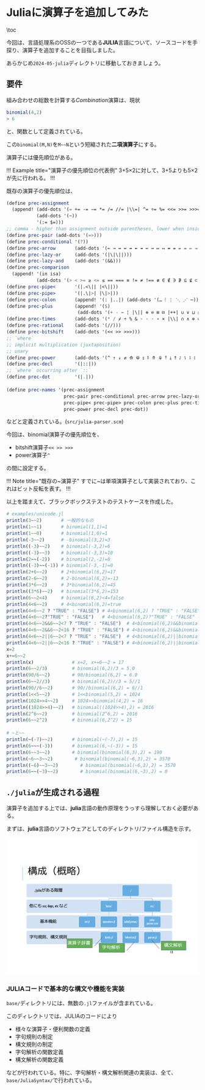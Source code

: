 # Juliaに演算子を追加してみた

\toc

今回は、言語処理系のOSSの一つである**JULIA**言語について、ソースコードを手探り、演算子を追加することを目指しました。

あらかじめ`2024-05-julia`ディレクトリに移動しておきましょう。

## 要件

組み合わせの総数を計算する*Combination*演算は、現状
```julia
binomial(4,2)
> 6
```
と、関数として定義されている。

この`binomial(M,N)`を`M~~N`という短縮された**二項演算子**にする。

演算子には優先順位がある。

!!! Example title="演算子の優先順位の代表例"
3+5×2に対して、3+5よりも5×2が先に行われる。
!!!

既存の演算子の優先順位は、

```scheme
(define prec-assignment
  (append! (add-dots '(= += -= −= *= /= //= |\\=| ^= ÷= %= <<= >>= >>>= |\|=| &= ⊻= ≔ ⩴ ≕))
           (add-dots '(~))
           '(:= $=)))
;; comma - higher than assignment outside parentheses, lower when inside
(define prec-pair (add-dots '(=>)))
(define prec-conditional '(?))
(define prec-arrow       (add-dots '(← → ↔ ↚ ↛ ↞ ↠ ↢ ↣ ↦ ↤ ↮ ⇎ ⇍ ⇏ ⇐ ⇒ ⇔ ⇴ ⇶ ⇷ ⇸ ⇹ ⇺ ⇻ ⇼ ⇽ ⇾ ⇿ ⟵ ⟶ ⟷ ⟹ ⟺ ⟻ ⟼ ⟽ ⟾ ⟿ ⤀ ⤁ ⤂ ⤃ ⤄ ⤅ ⤆ ⤇ ⤌ ⤍ ⤎ ⤏ ⤐ ⤑ ⤔ ⤕ ⤖ ⤗ ⤘ ⤝ ⤞ ⤟ ⤠ ⥄ ⥅ ⥆ ⥇ ⥈ ⥊ ⥋ ⥎ ⥐ ⥒ ⥓ ⥖ ⥗ ⥚ ⥛ ⥞ ⥟ ⥢ ⥤ ⥦ ⥧ ⥨ ⥩ ⥪ ⥫ ⥬ ⥭ ⥰ ⧴ ⬱ ⬰ ⬲ ⬳ ⬴ ⬵ ⬶ ⬷ ⬸ ⬹ ⬺ ⬻ ⬼ ⬽ ⬾ ⬿ ⭀ ⭁ ⭂ ⭃ ⥷ ⭄ ⥺ ⭇ ⭈ ⭉ ⭊ ⭋ ⭌ ￩ ￫ ⇜ ⇝ ↜ ↝ ↩ ↪ ↫ ↬ ↼ ↽ ⇀ ⇁ ⇄ ⇆ ⇇ ⇉ ⇋ ⇌ ⇚ ⇛ ⇠ ⇢ ↷ ↶ ↺ ↻ --> <-- <-->)))
(define prec-lazy-or     (add-dots '(|\|\||)))
(define prec-lazy-and    (add-dots '(&&)))
(define prec-comparison
  (append! '(in isa)
           (add-dots '(> < >= ≥ <= ≤ == === ≡ != ≠ !== ≢ ∈ ∉ ∋ ∌ ⊆ ⊈ ⊂ ⊄ ⊊ ∝ ∊ ∍ ∥ ∦ ∷ ∺ ∻ ∽ ∾ ≁ ≃ ≂ ≄ ≅ ≆ ≇ ≈ ≉ ≊ ≋ ≌ ≍ ≎ ≐ ≑ ≒ ≓ ≖ ≗ ≘ ≙ ≚ ≛ ≜ ≝ ≞ ≟ ≣ ≦ ≧ ≨ ≩ ≪ ≫ ≬ ≭ ≮ ≯ ≰ ≱ ≲ ≳ ≴ ≵ ≶ ≷ ≸ ≹ ≺ ≻ ≼ ≽ ≾ ≿ ⊀ ⊁ ⊃ ⊅ ⊇ ⊉ ⊋ ⊏ ⊐ ⊑ ⊒ ⊜ ⊩ ⊬ ⊮ ⊰ ⊱ ⊲ ⊳ ⊴ ⊵ ⊶ ⊷ ⋍ ⋐ ⋑ ⋕ ⋖ ⋗ ⋘ ⋙ ⋚ ⋛ ⋜ ⋝ ⋞ ⋟ ⋠ ⋡ ⋢ ⋣ ⋤ ⋥ ⋦ ⋧ ⋨ ⋩ ⋪ ⋫ ⋬ ⋭ ⋲ ⋳ ⋴ ⋵ ⋶ ⋷ ⋸ ⋹ ⋺ ⋻ ⋼ ⋽ ⋾ ⋿ ⟈ ⟉ ⟒ ⦷ ⧀ ⧁ ⧡ ⧣ ⧤ ⧥ ⩦ ⩧ ⩪ ⩫ ⩬ ⩭ ⩮ ⩯ ⩰ ⩱ ⩲ ⩳ ⩵ ⩶ ⩷ ⩸ ⩹ ⩺ ⩻ ⩼ ⩽ ⩾ ⩿ ⪀ ⪁ ⪂ ⪃ ⪄ ⪅ ⪆ ⪇ ⪈ ⪉ ⪊ ⪋ ⪌ ⪍ ⪎ ⪏ ⪐ ⪑ ⪒ ⪓ ⪔ ⪕ ⪖ ⪗ ⪘ ⪙ ⪚ ⪛ ⪜ ⪝ ⪞ ⪟ ⪠ ⪡ ⪢ ⪣ ⪤ ⪥ ⪦ ⪧ ⪨ ⪩ ⪪ ⪫ ⪬ ⪭ ⪮ ⪯ ⪰ ⪱ ⪲ ⪳ ⪴ ⪵ ⪶ ⪷ ⪸ ⪹ ⪺ ⪻ ⪼ ⪽ ⪾ ⪿ ⫀ ⫁ ⫂ ⫃ ⫄ ⫅ ⫆ ⫇ ⫈ ⫉ ⫊ ⫋ ⫌ ⫍ ⫎ ⫏ ⫐ ⫑ ⫒ ⫓ ⫔ ⫕ ⫖ ⫗ ⫘ ⫙ ⫷ ⫸ ⫹ ⫺ ⊢ ⊣ ⟂ ⫪ ⫫ <: >:))))
(define prec-pipe<       '(|.<\|| |<\||))
(define prec-pipe>       '(|.\|>| |\|>|))
(define prec-colon       (append! '(: |..|) (add-dots '(… ⁝ ⋮ ⋱ ⋰ ⋯))))
(define prec-plus        (append! '($)
                          (add-dots '(+ - − ¦ |\|| ⊕ ⊖ ⊞ ⊟ |++| ∪ ∨ ⊔ ± ∓ ∔ ∸ ≏ ⊎ ⊻ ⊽ ⋎ ⋓ ⟇ ⧺ ⧻ ⨈ ⨢ ⨣ ⨤ ⨥ ⨦ ⨧ ⨨ ⨩ ⨪ ⨫ ⨬ ⨭ ⨮ ⨹ ⨺ ⩁ ⩂ ⩅ ⩊ ⩌ ⩏ ⩐ ⩒ ⩔ ⩖ ⩗ ⩛ ⩝ ⩡ ⩢ ⩣))))
(define prec-times       (add-dots '(* / ⌿ ÷ % & · · ⋅ ∘ × |\\| ∩ ∧ ⊗ ⊘ ⊙ ⊚ ⊛ ⊠ ⊡ ⊓ ∗ ∙ ∤ ⅋ ≀ ⊼ ⋄ ⋆ ⋇ ⋉ ⋊ ⋋ ⋌ ⋏ ⋒ ⟑ ⦸ ⦼ ⦾ ⦿ ⧶ ⧷ ⨇ ⨰ ⨱ ⨲ ⨳ ⨴ ⨵ ⨶ ⨷ ⨸ ⨻ ⨼ ⨽ ⩀ ⩃ ⩄ ⩋ ⩍ ⩎ ⩑ ⩓ ⩕ ⩘ ⩚ ⩜ ⩞ ⩟ ⩠ ⫛ ⊍ ▷ ⨝ ⟕ ⟖ ⟗ ⨟)))
(define prec-rational    (add-dots '(//)))
(define prec-bitshift    (add-dots '(<< >> >>>)))
;; `where`
;; implicit multiplication (juxtaposition)
;; unary
(define prec-power       (add-dots '(^ ↑ ↓ ⇵ ⟰ ⟱ ⤈ ⤉ ⤊ ⤋ ⤒ ⤓ ⥉ ⥌ ⥍ ⥏ ⥑ ⥔ ⥕ ⥘ ⥙ ⥜ ⥝ ⥠ ⥡ ⥣ ⥥ ⥮ ⥯ ￪ ￬)))
(define prec-decl        '(|::|))
;; `where` occurring after `::`
(define prec-dot         '(|.|))

(define prec-names '(prec-assignment
                     prec-pair prec-conditional prec-arrow prec-lazy-or prec-lazy-and prec-comparison
                     prec-pipe< prec-pipe> prec-colon prec-plus prec-times prec-rational prec-bitshift
                     prec-power prec-decl prec-dot))
```

などと定義されている。(`src/julia-parser.scm`)

今回は、binomial演算子の優先順位を、
* bitshift演算子`<< >> >>>`
* power演算子`^`

の間に設定する。

!!! Note title="既存の~演算子"
すでに~は単項演算子として実装されており、これはビット反転を表す。
!!!

以上を踏まえて、ブラックボックステストのテストケースを作成した。
```julia
# examples/unicode.jl
println(3~~2)       # 一般的なもの
println(1~~1)       # binomial(1,1)=1
println(1~~0)       # binomial(1,0)=1
println(-3~~2)      # -binomial(3,2)=3
println((-3)~~2)    # binomial(-3,2)=6
println((-3)~~3)    # binomial(-3,3)=10
println(2~~(-2))    # binomial(2,-2)=0
println((-3)~~(-1)) # binomial(-3,-1)=0
println(2+6~~2)     # 2+binomial(6,2)=17
println(2-6~~2)     # 2-binomial(6,2)=-13
println(3*6~~2)     # 3*binomial(6,2)=45
println((3*6)~~2)   # binomial(3*6,2)=153
println(6~~2<4)     # binomial(6,2)<4=false
println(4<6~~2)     # 4<binomial(6,2)=true
println(4<6~~2 ? "TRUE" : "FALSE") # 4<binomial(6,2) ? "TRUE" : "FALSE" = "TRUE"
println(4<6~~2?"TRUE" : "FALSE")   # 4<binomial(6,2)?"TRUE" : "FALSE" -> ERROR: ParseError: space required before `?` operator
println(4<6~~2&&6~~2<7 ? "TRUE" : "FALSE")  # 4<binomial(6,2)&&binomial(6,2)<7 ? "TRUE" : "FALSE" = "FALSE"
println(4<6~~2&&6~~2<16 ? "TRUE" : "FALSE") # 4<binomial(6,2)&&binomial(6,2)<16 ? "TRUE" : "FALSE" = "TRUE"
println(4<6~~2||6~~2<7 ? "TRUE" : "FALSE")  # 4<binomial(6,2)||binomial(6,2)<7 ? "TRUE" : "FALSE" = "TRUE"
println(4<6~~2||6~~2<16 ? "TRUE" : "FALSE") # 4<binomial(6,2)||binomial(6,2)<16 ? "TRUE" : "FALSE" = "TRUE"
x=2
x+=6~~2
println(x)              # x=2, x+=6~~2 = 17
println(6~~2/3)         # binomial(6,2)/3 = 5.0
println(90/6~~2)        # 90/binomial(6,2) = 6.0
println(6~~2//3)        # binomial(6,2)//3 = 5//1
println(90//6~~2)       # 90//binomial(6,2) = 6//1
println(1<<5~~2)        # 1<<binomial(5,2) = 1024
println(1024>>4~~2)     # 1024>>binomial(4,2) = 16
println((1024>>4)~~2)   # binomial((1024>>4),2) = 2016
println(2^6~~2)         # binomial(2^6,2) = 2016
println(6~~2^2)         # binomial(6,2^2) = 15

# ~と~~
println(~(-7)~~2)       # binomial(~(-7),2) = 15
println(6~~~(-3))       # binomial(6,~(-3)) = 15
println(6~~3~~2)        # binomial(binomial(6,3),2) = 190
println(~6~~3~~2)        # binomial(binomial(~6,3),2) = 3570
println((~6)~~3~~2)        # binomial(binomial(~6,3),2) = 3570
println(6~~(~3)~~2)        # binomial(binomial(6,~3),2) = 0
```

## `./julia`が生成される過程

演算子を追加する上では、**julia**言語の動作原理をうっすら理解しておく必要がある。

まずは、**julia**言語のソフトウェアとしてのディレクトリ/ファイル構造を示す。

![ディレクトリ構造](/assets/directory.png)

### JULIAコードで基本的な構文や機能を実装

`base/`ディレクトリには、無数の`.jl`ファイルが含まれている。

このディレクトリでは、JULIAのコードにより
* 様々な演算子・便利関数の定義
* 字句規則の制定
* 構文規則の制定
* 字句解析の関数定義
* 構文解析の関数定義

などが行われている。特に、字句解析・構文解析関連の実装は、全て、`base/JuliaSyntax/`で行われている。
